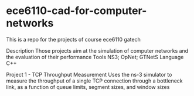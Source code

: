 # ece6110-cad-for-computer-networks
This is a repo for the projects of course ece6110 gatech

Description
  Those projects aim at the simulation of computer networks and the evaluation of their performance
Tools
  NS3; OpNet; GTNetS
Language
  C++
  
Project 1 - TCP Throughput Measurement
  Uses the ns-3 simulator to measure the throughput of a single TCP connection through a bottleneck link, as a function of queue limits, segment sizes, and window sizes
